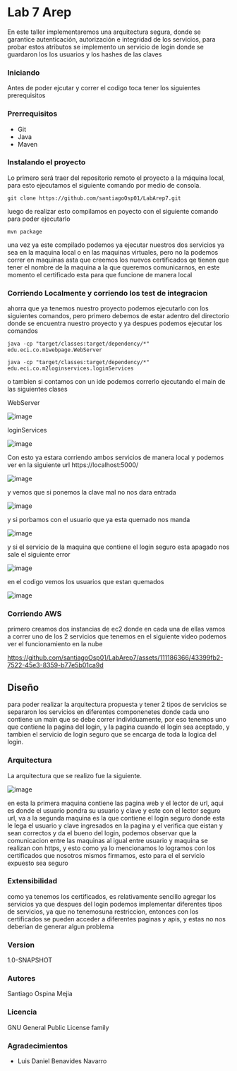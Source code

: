 # Lab 7 Arep 
En este taller implementaremos una arquitectura segura, donde se garantice autenticación, autorización e integridad de los servicios,
para probar estos atributos se implemento un servicio de login donde se guardaron los los usuarios y los hashes de las claves

### Iniciando
Antes de poder ejcutar y correr el codigo toca tener los siguientes prerequisitos

### Prerrequisitos
* Git 
* Java
* Maven

### Instalando el proyecto

Lo primero será traer del repositorio remoto el proyecto a la máquina local, para esto ejecutamos el siguiente comando por medio de consola.

```
git clone https://github.com/santiagoOsp01/LabArep7.git
```

luego de realizar esto compilamos en poyecto con el siguiente comando para poder ejecutarlo

```
mvn package
```
una vez ya este compilado podemos ya ejecutar nuestros dos servicios ya sea en la maquina local o en las maquinas virtuales,
pero no la podemos correr en maquinas asta que creemos los nuevos certificados qe tienen que tener el nombre de la
maquina a la que queremos comunicarnos, en este momento el certificado esta para que funcione de manera local

### Corriendo Localmente y corriendo los test de integracion

ahorra que ya tenemos nuestro proyecto podemos ejecutarlo con los siguientes comandos, pero primero debemos de estar adentro del directorio donde se encuentra nuestro proyecto y ya despues podemos ejecutar los comandos

```
java -cp "target/classes:target/dependency/*" edu.eci.co.m1webpage.WebServer
```

```
java -cp "target/classes:target/dependency/*" edu.eci.co.m2loginservices.loginServices
```
o tambien si contamos con un ide podemos correrlo ejecutando el main de las siguientes clases

WebServer

![image](https://github.com/santiagoOsp01/LabArep7/assets/111186366/030e619c-44ef-4ec1-b618-588bf9169d37)

loginServices

![image](https://github.com/santiagoOsp01/LabArep7/assets/111186366/1f876dde-4234-4582-8649-1bb1bf417d23)

Con esto ya estara corriendo ambos servicios de manera local y podemos ver en la siguiente url https://localhost:5000/

![image](https://github.com/santiagoOsp01/LabArep7/assets/111186366/8a73d691-68f9-4f03-a38e-7d3e8a45c2df)

y vemos que si ponemos la clave mal no nos dara entrada

![image](https://github.com/santiagoOsp01/LabArep7/assets/111186366/630a942a-0a95-4892-969e-5a30d968a67c)

y si porbamos con el usuario que ya esta quemado nos manda

![image](https://github.com/santiagoOsp01/LabArep7/assets/111186366/b112b132-767d-4c19-8a15-4b3f431b897e)

y si el servicio de la maquina que contiene el login seguro esta apagado nos sale el siguiente error

![image](https://github.com/santiagoOsp01/LabArep7/assets/111186366/d077a546-73dd-4b1b-b406-894954a3ec42)

en el codigo vemos los usuarios que estan quemados

![image](https://github.com/santiagoOsp01/LabArep7/assets/111186366/4163c6dd-ebd9-4dde-97d7-7fda4cb4e007)

### Corriendo AWS
primero creamos dos instancias de ec2 donde en cada una de ellas vamos a correr uno de los 2 servicios que tenemos 
en el siguiente video podemos ver el funcionamiento en la nube

https://github.com/santiagoOsp01/LabArep7/assets/111186366/43399fb2-7522-45e3-8359-b77e5b01ca9d

## Diseño

para poder realizar la arquitectura propuesta y tener 2 tipos de servicios se separaron los servicios en diferentes componenetes donde cada uno contiene un main que se debe correr individuamente, por eso tenemos uno que contiene la pagina del login, y la pagina cuando el login sea aceptado, y tambien el servicio de login seguro que se encarga de toda la logica del login.

### Arquitectura

La arquitectura que se realizo fue la siguiente.

![image](https://github.com/santiagoOsp01/LabArep7/assets/111186366/9dbbf50f-5159-465b-8c03-c313c772bd27)

en esta la primera maquina contiene las pagina web y el lector de url, aqui es donde el usuario pondra su usuario y clave y este con el lector seguro url, va a la segunda maquina es la que contiene el login seguro donde esta le lega el usuario y clave ingresados en la pagina y el verifica que eistan y sean correctos y da el bueno del login, podemos observar que la comunicacion entre las maquinas al igual entre usuario y maquina se realizan con https, y esto como ya lo mencionamos lo logramos con los certificados que nosotros mismos firmamos, esto para el el servicio expuesto sea seguro

### Extensibilidad

como ya tenemos los certificados, es relativamente sencillo agregar los servicios ya que despues del login podemos implementar diferentes tipos de servicios, ya que no tenemosuna restriccion, entonces con los certificados se pueden acceder a diferentes paginas y apis, y estas no nos deberian de generar algun problema

### Version

1.0-SNAPSHOT

### Autores

Santiago Ospina Mejia

### Licencia

GNU General Public License family

### Agradecimientos

* Luis Daniel Benavides Navarro



